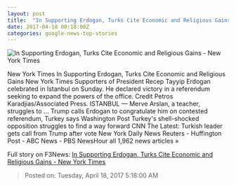 ```yaml
---
layout: post
title:  "In Supporting Erdogan, Turks Cite Economic and Religious Gains - New York Times"
date: 2017-04-18 00:18:00Z
categories: google-news-top-stories
---
```


![In Supporting Erdogan, Turks Cite Economic and Religious Gains - New York Times](https://static01.nyt.com/images/2017/04/18/world/18turkey3/18turkey3-facebookJumbo.jpg)

New York Times In Supporting Erdogan, Turks Cite Economic and Religious Gains New York Times Supporters of President Recep Tayyip Erdogan celebrated in Istanbul on Sunday. He declared victory in a referendum seeking to expand the powers of the office. Credit Petros Karadjias/Associated Press. ISTANBUL — Merve Arslan, a teacher, struggles to ... Trump calls Erdogan to congratulate him on contested referendum, Turkey says Washington Post Turkey's shell-shocked opposition struggles to find a way forward CNN The Latest: Turkish leader gets call from Trump after vote New York Daily News Reuters - Huffington Post - ABC News - PBS NewsHour all 1,962 news articles »


Full story on F3News: [In Supporting Erdogan, Turks Cite Economic and Religious Gains - New York Times](http://www.f3nws.com/n/MKTfaF)

> Posted on: Tuesday, April 18, 2017 5:18:00 AM
